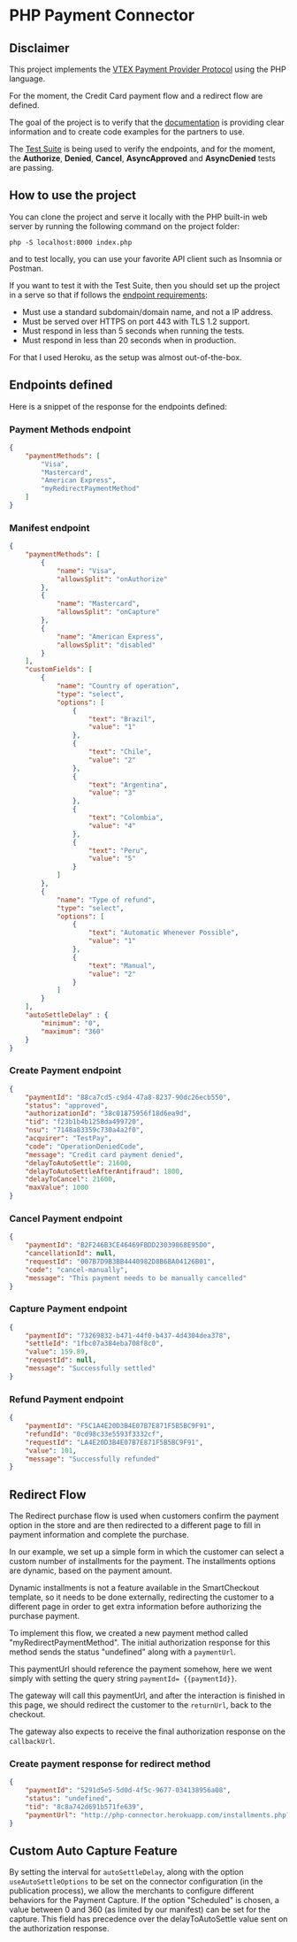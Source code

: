 # PHP Payment Connector

## Disclaimer

This project implements the [VTEX Payment Provider Protocol](https://help.vtex.com/en/tutorial/payment-provider-protocol) using the PHP language.

For the moment, the Credit Card payment flow and a redirect flow are defined.

The goal of the project is to verify that the [documentation](https://developers.vtex.com/vtex-developer-docs/reference/payment-flow) is providing clear information and to create code examples for the partners to use.

The [Test Suite](https://help.vtex.com/en/tutorial/payment-provider-protocol#3-payment-provider-homologation) is being used to verify the endpoints, and
for the moment, the **Authorize**, **Denied**, **Cancel**, **AsyncApproved** and **AsyncDenied** tests are passing.

## How to use the project

You can clone the project and serve it locally with the PHP built-in web server by running the following command on the project folder:

`php -S localhost:8000 index.php`

and to test locally, you can use your favorite API client such as Insomnia or Postman.

If you want to test it with the Test Suite, then you should set up the project in a serve so that if follows the [endpoint requirements](https://developers.vtex.com/vtex-rest-api/reference/payment-provider-protocol-api-overview#endpoint-requirements):

- Must use a standard subdomain/domain name, and not a IP address.
- Must be served over HTTPS on port 443 with TLS 1.2 support.
- Must respond in less than 5 seconds when running the tests.
- Must respond in less than 20 seconds when in production.

For that I used Heroku, as the setup was almost out-of-the-box.

## Endpoints defined

Here is a snippet of the response for the endpoints defined:

### Payment Methods endpoint
```json
{
	"paymentMethods": [
		"Visa",
		"Mastercard",
		"American Express",
		"myRedirectPaymentMethod"
	]
}
```

### Manifest endpoint
```json
{
	"paymentMethods": [
		{
			"name": "Visa",
			"allowsSplit": "onAuthorize"
		},
		{
			"name": "Mastercard",
			"allowsSplit": "onCapture"
		},
		{
			"name": "American Express",
			"allowsSplit": "disabled"
		}
	],
	"customFields": [
		{
			"name": "Country of operation",
			"type": "select",
			"options": [
				{
					"text": "Brazil",
					"value": "1"
				},
				{
					"text": "Chile",
					"value": "2"
				},
				{
					"text": "Argentina",
					"value": "3"
				},
				{
					"text": "Colombia",
					"value": "4"
				},
				{
					"text": "Peru",
					"value": "5"
				}
			]
		},
		{
			"name": "Type of refund",
			"type": "select",
			"options": [
				{
					"text": "Automatic Whenever Possible",
					"value": "1"
				},
				{
					"text": "Manual",
					"value": "2"
				}
			]
		}
	],
    "autoSettleDelay" : {
        "minimum": "0",
        "maximum": "360"
    }
}
```

### Create Payment endpoint
```json
{
	"paymentId": "88ca7cd5-c9d4-47a8-8237-90dc26ecb550",
	"status": "approved",
	"authorizationId": "38c01875956f18d6ea9d",
	"tid": "f23b1b4b1258da499720",
	"nsu": "7148a83359c730a4a2f0",
	"acquirer": "TestPay",
	"code": "OperationDeniedCode",
	"message": "Credit card payment denied",
	"delayToAutoSettle": 21600,
	"delayToAutoSettleAfterAntifraud": 1800,
	"delayToCancel": 21600,
	"maxValue": 1000
}
```

### Cancel Payment endpoint
```json
{
	"paymentId": "B2F246B3CE46469FBDD23039868E95D0",
	"cancellationId": null,
	"requestId": "007B7D9B3BB4440982D8B6BA04126B01",
	"code": "cancel-manually",
	"message": "This payment needs to be manually cancelled"
}
```

### Capture Payment endpoint
```json
{
	"paymentId": "73269832-b471-44f0-b437-4d4304dea378",
	"settleId": "1fbc07a384eba708f8c0",
	"value": 159.89,
	"requestId": null,
	"message": "Successfully settled"
}
```

### Refund Payment endpoint
```json
{
	"paymentId": "F5C1A4E20D3B4E07B7E871F5B5BC9F91",
	"refundId": "0cd98c33e5593f3332cf",
	"requestId": "LA4E20D3B4E07B7E871F5B5BC9F91",
	"value": 101,
	"message": "Successfully refunded"
}
```
## Redirect Flow

The Redirect purchase flow is used when customers confirm the payment option in the store and are then redirected to a different page to fill in payment information and complete the purchase.

In our example, we set up a simple form in which the customer can select a custom number of installments for the payment. The installments options are dynamic, based on the payment amount.

Dynamic installments is not a feature available in the SmartCheckout template, so it needs to be done externally, redirecting the customer to a different page in order to get extra information before authorizing the purchase payment.

To implement this flow, we created a new payment method called "myRedirectPaymentMethod". The initial authorization response for this method sends the status "undefined" along with a `paymentUrl`.

This paymentUrl should reference the payment somehow, here we went simply with setting the query string `paymentId= {{paymentId}}`.

The gateway will call this paymentUrl, and after the interaction is finished in this page, we should redirect the customer to the `returnUrl`, back to the checkout.

The gateway also expects to receive the final authorization response on the `callbackUrl`.

### Create payment response for redirect method
```json
{
	"paymentId": "5291d5e5-5d0d-4f5c-9677-034138956a08",
	"status": "undefined",
	"tid": "8c8a742d691b571fe639",
	"paymentUrl": "http://php-connector.herokuapp.com/installments.php?paymentId=5291d5e5-5d0d-4f5c-9677-034138956a08"
}
```

## Custom Auto Capture Feature

By setting the interval for `autoSettleDelay`, along with the option `useAutoSettleOptions` to be set on the connector configuration (in the publication process), we allow the merchants to configure different behaviors for the Payment Capture. If the option "Scheduled" is chosen, a value between 0 and 360 (as limited by our manifest) can be set for the capture. This field has precedence over the delayToAutoSettle value sent on the authorization response.